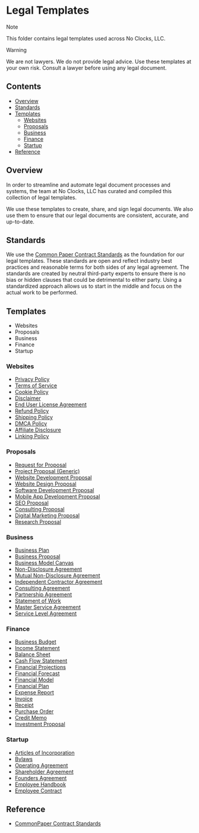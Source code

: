 # Legal Templates

> [!NOTE]
> This folder contains legal templates used across No Clocks, LLC.

> [!WARNING]
> We are not lawyers. We do not provide legal advice. Use these templates at your own risk. Consult a lawyer before using any legal document.

## Contents

- [Overview](#overview)
- [Standards](#standards)
- [Templates](#templates)
  - [Websites](#websites)
  - [Proposals](#proposals)
  - [Business](#business)
  - [Finance](#finance)
  - [Startup](#startup)
- [Reference](#reference)

## Overview

In order to streamline and automate legal document processes and systems, the team at No Clocks, LLC has curated and compiled this collection of legal templates.

We use these templates to create, share, and sign legal documents. We also use them to ensure that our legal documents are consistent, accurate, and up-to-date.

## Standards

We use the [Common Paper Contract Standards](https://commonpaper.com/wp-content/uploads/2022/05/Why-We-Use-Common-Paper-Standard-Agreements.pdf) as the foundation for our legal templates. These standards are open and reflect industry best practices and reasonable terms for both sides of any legal agreement. The standards are created by neutral third-party experts to ensure there is no bias or hidden clauses that could be detrimental to either party. Using a standardized approach allows us to start in the middle and focus on the actual work to be performed.

## Templates

- Websites
- Proposals
- Business
- Finance
- Startup

### Websites

- [Privacy Policy](./Privacy-Policy/)
- [Terms of Service](./Terms-of-Service/)
- [Cookie Policy](./Cookie-Policy/)
- [Disclaimer](./Disclaimer/)
- [End User License Agreement](./End-User-License-Agreement/)
- [Refund Policy](./Refund-Policy/)
- [Shipping Policy](./Shipping-Policy/)
- [DMCA Policy](./DMCA-Policy/)
- [Affiliate Disclosure](./Affiliate-Disclosure/)
- [Linking Policy](./Linking-Policy/)

### Proposals

- [Request for Proposal](./Request-for-Proposal/)
- [Project Proposal (Generic)](./Project-Proposal/)
- [Website Development Proposal](./Website-Development-Proposal/)
- [Website Design Proposal](./Website-Design-Proposal/)
- [Software Development Proposal](./Software-Development-Proposal/)
- [Mobile App Development Proposal](./Mobile-App-Development-Proposal/)
- [SEO Proposal](./SEO-Proposal/)
- [Consulting Proposal](./Consulting-Proposal/)
- [Digital Marketing Proposal](./Marketing-Proposal/)
- [Research Proposal](./Research-Proposal/)

### Business

- [Business Plan](./Business-Plan/)
- [Business Proposal](./Business-Proposal/)
- [Business Model Canvas](./Business-Model-Canvas/)
- [Non-Disclosure Agreement](./Non-Disclosure-Agreement/)
- [Mutual Non-Disclosure Agreement](./Mutual-Non-Disclosure-Agreement/)
- [Independent Contractor Agreement](./Independent-Contractor-Agreement/)
- [Consulting Agreement](./Consulting-Agreement/)
- [Partnership Agreement](./Partnership-Agreement/)
- [Statement of Work](./Statement-of-Work/)
- [Master Service Agreement](./Master-Service-Agreement/)
- [Service Level Agreement](./Service-Level-Agreement/)

### Finance

- [Business Budget](./Business-Budget/)
- [Income Statement](./Income-Statement/)
- [Balance Sheet](./Balance-Sheet/)
- [Cash Flow Statement](./Cash-Flow-Statement/)
- [Financial Projections](./Financial-Projections/)
- [Financial Forecast](./Financial-Forecast/)
- [Financial Model](./Financial-Model/)
- [Financial Plan](./Financial-Plan/)
- [Expense Report](./Expense-Report/)
- [Invoice](./Invoice/)
- [Receipt](./Receipt/)
- [Purchase Order](./Purchase-Order/)
- [Credit Memo](./Credit-Memo/)
- [Investment Proposal](./Investment-Proposal/)

### Startup

- [Articles of Incorporation](./Articles-of-Incorporation/)
- [Bylaws](./Bylaws/)
- [Operating Agreement](./Operating-Agreement/)
- [Shareholder Agreement](./Shareholder-Agreement/)
- [Founders Agreement](./Founders-Agreement/)
- [Employee Handbook](./Employee-Handbook/)
- [Employee Contract](./Employee-Contract/)


## Reference

- [CommonPaper Contract Standards](https://commonpaper.com/standards/)
